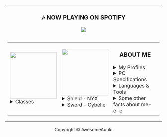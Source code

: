 <div align="center"><table><tbody><tr><td><div align="center"><h3 align="center">🎶 NOW PLAYING ON SPOTIFY</h3><img src="https://novatorem-three-sooty.vercel.app/api/spotify"><table></table></div><table><tbody><tr><td><img src="https://edgecast.wizard101.com/image/free/Wizard/Landing-Pages/Networks/ExplorePlay_logo.png" ,="" width="150"></details><details><summary>Classes</summary><li><img src="https://cdn.discordapp.com/emojis/789873926481903657.png" ,="" width="50">- Main DPS (Lv. 140)</li><li><img src="https://cdn.discordapp.com/emojis/789873926767116308.png" ,="" width="50">- Secondary DPS (Lv. 140)</li><li><img src="https://cdn.discordapp.com/emojis/789873926830030848.png" ,="" width="50">- Healing &amp; Utility (Lv. 140)</li></details></td><td><img src="https://i.redd.it/hz2stkquykk21.png" , width="150"><details><summary>Shield - NYX</summary></details><details><summary>Sword - Cybelle</summary></details></td><td><h3 align="center">ABOUT ME</h3><details><summary>My Profiles</summary><p><a href="https://discord.gg/ePmNxnQ"><img src="https://img.shields.io/badge/Auuki%20Community-%237289DA?style=for-the-badge&amp;logo=discord&amp;logoColor=white" alt=""></a><a href="https://sketchfab.com/auuki/"><img src="https://img.shields.io/badge/SketchFab-1caad9?style=for-the-badge&amp;logo=sketchfab&amp;logoColor=white" alt=""></a><a href="https://namemc.com/Auuki.2"><img src="https://img.shields.io/badge/Minecraft-5FB709?style=for-the-badge&amp;logo=minecraft&amp;logoColor=white" alt=""></a><a href="https://gitlab.com/auuki"><img src="https://img.shields.io/badge/gitlab%20-%23181717.svg?&amp;style=for-the-badge&amp;logo=gitlab&amp;logoColor=white" alt=""></a><a href="https://steamcommunity.com/id/Auuki"><img src="https://img.shields.io/badge/Steam-000000?style=for-the-badge&amp;logo=steam&amp;logoColor=white" alt="Steam"></a></p></details><details><summary>PC Specifications</summary><p><img src="https://img.shields.io/badge/NVIDIA-RTX%202080Ti%20SLI-76B900?style=for-the-badge&amp;logo=nvidia&amp;logoColor=white" alt="NVIDIA"><img src="https://img.shields.io/badge/Intel-Core_i9_9980XE-0071C5?style=for-the-badge&amp;logo=intel&amp;logoColor=white" alt="INTEL"></p></details><details><summary>Languages &amp; Tools</summary><p><img src="https://img.shields.io/badge/kotlin-%230095D5.svg?&amp;style=for-the-badge&amp;logo=kotlin&amp;logoColor=white" alt="Kotlin"><img src="https://img.shields.io/badge/go-%2300ADD8.svg?&amp;style=for-the-badge&amp;logo=go&amp;logoColor=white" alt="Go"></p></details><details><summary>Some other facts about me-e-e</summary><ul><li>I absolutely adore Mimikyu, the best Pokémon!</li><li>I'm also a major fan of <a href="https://www.codewars.com/">Code wars </a></li></ul><img src="https://github-readme-stats.vercel.app/api?username=AwesomeAuuki&amp;show_icons=true&amp;theme=gotham"></details></td></tr></tbody></table></td></tr></tbody></table><div align="center"><footer>Copyright © AwesomeAuuki</footer></div></div>
